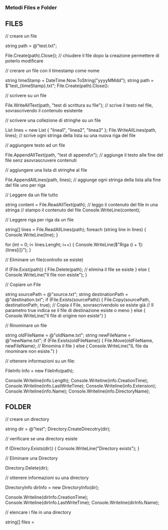 ### Metodi Files e Folder

## FILES

// creare un file

string path = @"test.txt";

File.Create(path).Close(); // chiudere il file dopo la creazione permettere di poterlo modificare

// crerare un file con il timestamp come nome

string timeStamp = DateTime.Now.ToString("yyyyMMdd");
string path = $"test_{timeStamp}.txt";
File.Create(path).Close():

// scrivere su un file

File.WriteAllText(path, "test di scrittura su file"); // scrive il testo nel file, sovrascrivendo il contenuto esistente

// scrivere una collezione di stringhe su un file

List<string> lines = new List<string> { "linea1", "linea2", "linea3" };
File.WriteAllLines(path, lines); // scrive ogni stringa della lista su una nuova riga del file

// aggiungere testo ad un file

File.AppendAllText(path, "test di append\n"); // aggiunge il testo alle fine del file senz asovrascruvere contenuti

// aggiungere una lista di stringhe al file

File.AppendAllLines(path, lines); // aggiunge ogni stringa della lista alla fine del file uno per riga

// Leggere da un file tutto

string content = File.ReadAllText(path); // leggo il contenuto del file in una stringa
// stampo il contenuto del file
Console.WriteLine(content);

// Leggere riga per riga da un file

string[] lines = File.ReadAllLines(path);
foreach (string line in lines)
{
    Console.WriteLine(line);
}

for (int = 0; i< lines.Lenght; i++)
{
    Console.WriteLine($"Riga {i + 1}: {lines[i]}");
}


// Eliminare un file(controllo se esiste)

if (File.Exist(path))
{
    File.Delete(path); // elimina il file se esiste
}
else
{
    Console.WriteLine("Il file non esiste");
}

// Copiare un File

string sourcePath = @"source.txt";
string destinationPath = @"destination.txt";
if (File.Exists(sourcePath))
{
    File.Copy(sourcePath, destinationPath, true);  // Copia il File, sovrascrivendolo se esiste già
    // Il parametro true indica se il file di destinazione esiste o meno
}
else
{
    Console.WriteLine("Il file di origine non esiste")
}

// Rinominare un file

string oldFileName = @"oldName.txt";
string newFileName = @"newName.txt";
if (File.Exists(oldFileName))
{
    File.Move(oldFileName, newFileName); // Rinomina il file
}
else
{
    Console.WriteLine("IL file da rinominare non esiste.")
}

// ottenere informazioni su un file:

FileInfo Info = new FileInfo(path);

Console.Writeline(info.Length);
Console.Writeline(info.CreationTime);
Console.Writeline(info.LastWriteTime);
Console.Writeline(info.Extension);
Console.Writeline(info.Name);
Console.Writeline(info.DirectoryName);

## FOLDER

// creare un directory

string dir = @"test";
Directory.CreateDirecotry(dir);

// verificare se una directory esiste

if (Directory.Exists(dir))
{
    Console.WriteLine("Directory exists");
}

// Eliminare una Directory

Directory.Delete(dir);

// ottenere informazioni su una directory

DirectoryInfo dirInfo = new DirectoryInfo(dir);

Console.Writeline(dirInfo.CreationTime);
Console.Writeline(dirInfo.LastWriteTime);
Console.Writeline(dirInfo.Name);

// elencare i file in una directory

string[] files = 
